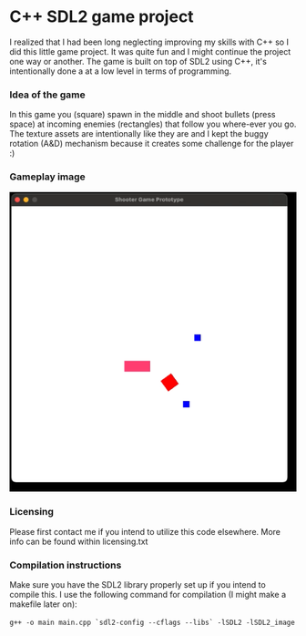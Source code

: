 # C++ SDL2 game project
I realized that I had been long neglecting improving my skills with C++ so I did this little game project. It was quite fun and I might continue the project one way or another. The game is built on top of SDL2 using C++, it's intentionally done a at a low level in terms of programming.

### Idea of the game
In this game you (square) spawn in the middle and shoot bullets (press space) at incoming enemies (rectangles) that follow you where-ever you go. The texture assets are intentionally like they are and I kept the buggy rotation (A&D) mechanism because it creates some challenge for the player :)
### Gameplay image
![Alt text](gameplay_image.png?raw=true "Gameplay image")

### Licensing

Please first contact me if you intend to utilize this code elsewhere. More info can be found within licensing.txt

### Compilation instructions

Make sure you have the SDL2 library properly set up if you intend to compile this. I use the following command for compilation (I might make a makefile later on):

```g++ -o main main.cpp `sdl2-config --cflags --libs` -lSDL2 -lSDL2_image```